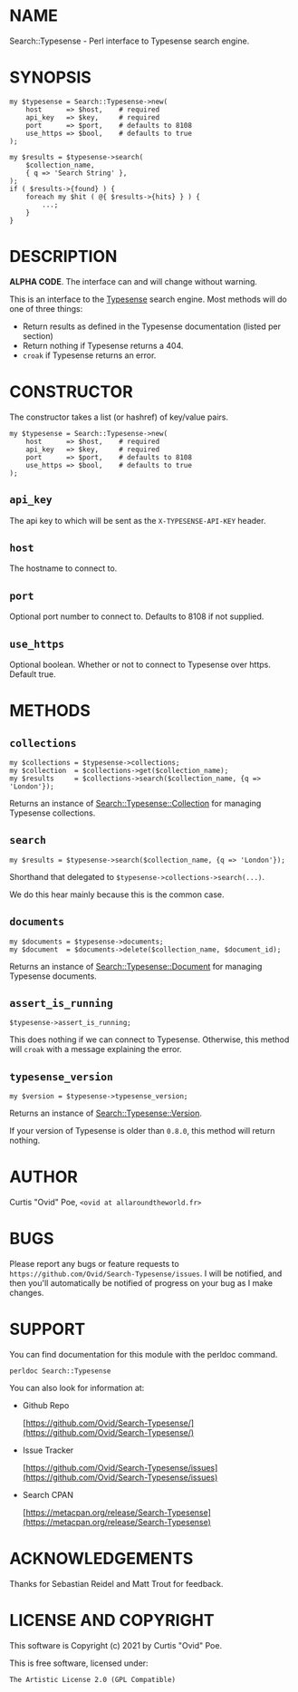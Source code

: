 # NAME

Search::Typesense - Perl interface to Typesense search engine.

# SYNOPSIS

    my $typesense = Search::Typesense->new(
        host      => $host,    # required
        api_key   => $key,     # required
        port      => $port,    # defaults to 8108
        use_https => $bool,    # defaults to true
    );
    
    my $results = $typesense->search(
        $collection_name,
        { q => 'Search String' },
    );
    if ( $results->{found} ) {
        foreach my $hit ( @{ $results->{hits} } ) {
            ...;
        }
    }

# DESCRIPTION

**ALPHA CODE**. The interface can and will change without warning.

This is an interface to the [Typesense](https://typesense.org/) search
engine. Most methods will do one of three things:

- Return results as defined in the Typesense documentation (listed per section)
- Return nothing if Typesense returns a 404.
- `croak` if Typesense returns an error.

# CONSTRUCTOR

The constructor takes a list (or hashref) of key/value pairs.

    my $typesense = Search::Typesense->new(
        host      => $host,    # required
        api_key   => $key,     # required
        port      => $port,    # defaults to 8108
        use_https => $bool,    # defaults to true
    );

## `api_key`

The api key to which will be sent as the `X-TYPESENSE-API-KEY` header.

## `host`

The hostname to connect to.

## `port`

Optional port number to connect to. Defaults to 8108 if not supplied.

## `use_https`

Optional boolean. Whether or not to connect to Typesense over https. Default true.

# METHODS

## `collections`

    my $collections = $typesense->collections;
    my $collection  = $collections->get($collection_name);
    my $results     = $collections->search($collection_name, {q => 'London'});

Returns an instance of [Search::Typesense::Collection](https://metacpan.org/pod/Search::Typesense::Collection) for managing Typesense collections.

## `search`

    my $results = $typesense->search($collection_name, {q => 'London'});

Shorthand that delegated to `$typesense->collections->search(...)`.

We do this hear mainly because this is the common case.

## `documents`

    my $documents = $typesense->documents;
    my $document  = $documents->delete($collection_name, $document_id);

Returns an instance of [Search::Typesense::Document](https://metacpan.org/pod/Search::Typesense::Document) for managing Typesense documents.

## `assert_is_running`

    $typesense->assert_is_running;

This does nothing if we can connect to Typesense. Otherwise, this method will
`croak` with a message explaining the error.

## `typesense_version`

    my $version = $typesense->typesense_version;

Returns an instance of [Search::Typesense::Version](https://metacpan.org/pod/Search::Typesense::Version).

If your version of Typesense is older than `0.8.0`, this method will return
nothing.

# AUTHOR

Curtis "Ovid" Poe, `<ovid at allaroundtheworld.fr>`

# BUGS

Please report any bugs or feature requests to
`https://github.com/Ovid/Search-Typesense/issues`.  I will be notified, and
then you'll automatically be notified of progress on your bug as I make
changes.

# SUPPORT

You can find documentation for this module with the perldoc command.

    perldoc Search::Typesense

You can also look for information at:

- Github Repo

    [https://github.com/Ovid/Search-Typesense/](https://github.com/Ovid/Search-Typesense/)

- Issue Tracker

    [https://github.com/Ovid/Search-Typesense/issues](https://github.com/Ovid/Search-Typesense/issues)

- Search CPAN

    [https://metacpan.org/release/Search-Typesense](https://metacpan.org/release/Search-Typesense)

# ACKNOWLEDGEMENTS

Thanks for Sebastian Reidel and Matt Trout for feedback.

# LICENSE AND COPYRIGHT

This software is Copyright (c) 2021 by Curtis "Ovid" Poe.

This is free software, licensed under:

    The Artistic License 2.0 (GPL Compatible)
